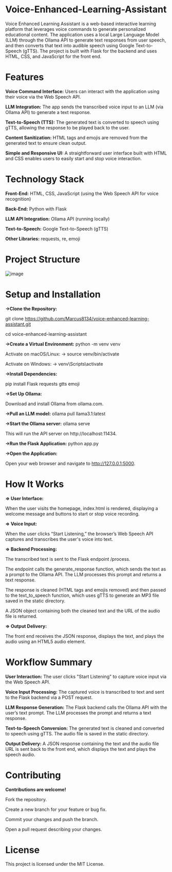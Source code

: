 # Voice-Enhanced-Learning-Assistant

Voice Enhanced Learning Assistant is a web-based interactive learning platform that leverages voice commands to generate personalized educational content. The application uses a local Large Language Model (LLM) through the Ollama API to generate text responses from user speech, and then converts that text into audible speech using Google Text-to-Speech (gTTS). The project is built with Flask for the backend and uses HTML, CSS, and JavaScript for the front end.

# Features

**Voice Command Interface:**
Users can interact with the application using their voice via the Web Speech API.

**LLM Integration:**
The app sends the transcribed voice input to an LLM (via Ollama API) to generate a text response.

**Text-to-Speech (TTS):**
The generated text is converted to speech using gTTS, allowing the response to be played back to the user.

**Content Sanitization:**
HTML tags and emojis are removed from the generated text to ensure clean output.

**Simple and Responsive UI:**
A straightforward user interface built with HTML and CSS enables users to easily start and stop voice interaction.

# Technology Stack

**Front-End:**
HTML, CSS, JavaScript (using the Web Speech API for voice recognition)

**Back-End:**
Python with Flask

**LLM API Integration:**
Ollama API (running locally)

**Text-to-Speech:**
Google Text-to-Speech (gTTS)

**Other Libraries:**
requests, re, emoji

# Project Structure

![image](https://github.com/user-attachments/assets/49738013-3743-44e0-9569-5d91943f1f85)



# Setup and Installation

**->Clone the Repository:**

git clone https://github.com/Marcus8134/voice-enhanced-learning-assistant.git

cd voice-enhanced-learning-assistant

**->Create a Virtual Environment:**
python -m venv venv

Activate on macOS/Linux: -> 
source venv/bin/activate

Activate on Windows: -> 
venv\Scripts\activate

**->Install Dependencies:**

pip install Flask requests gtts emoji

**->Set Up Ollama:**

Download and install Ollama from ollama.com.

**->Pull an LLM model:**
ollama pull llama3.1:latest

**->Start the Ollama server:**
ollama serve

This will run the API server on http://localhost:11434.

**->Run the Flask Application:**
python app.py

**->Open the Application:**

Open your web browser and navigate to http://127.0.0.1:5000.



# How It Works

**=> User Interface:**

When the user visits the homepage, index.html is rendered, displaying a welcome message and buttons to start or stop voice recording.


**=> Voice Input:**

When the user clicks “Start Listening,” the browser’s Web Speech API captures and transcribes the user's voice into text.


**=> Backend Processing:**

The transcribed text is sent to the Flask endpoint /process.

The endpoint calls the generate_response function, which sends the text as a prompt to the Ollama API. The LLM processes this prompt and returns a text response.

The response is cleaned (HTML tags and emojis removed) and then passed to the text_to_speech function, which uses gTTS to generate an MP3 file saved in the static directory.

A JSON object containing both the cleaned text and the URL of the audio file is returned.


**=> Output Delivery:**

The front end receives the JSON response, displays the text, and plays the audio using an HTML5 audio element.


# Workflow Summary
**User Interaction:**
The user clicks "Start Listening" to capture voice input via the Web Speech API.

**Voice Input Processing:**
The captured voice is transcribed to text and sent to the Flask backend via a POST request.

**LLM Response Generation:**
The Flask backend calls the Ollama API with the user’s text prompt. The LLM processes the prompt and returns a text response.

**Text-to-Speech Conversion:**
The generated text is cleaned and converted to speech using gTTS. The audio file is saved in the static directory.

**Output Delivery:**
A JSON response containing the text and the audio file URL is sent back to the front end, which displays the text and plays the speech audio.

# Contributing

**Contributions are welcome!**

Fork the repository.

Create a new branch for your feature or bug fix.

Commit your changes and push the branch.

Open a pull request describing your changes.

# License

This project is licensed under the MIT License.

